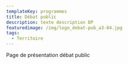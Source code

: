 ```yaml
---
templateKey: programmes
title: Débat public
description: texte description DP
featuredimage: /img/logo_debat-pub_a3-04.jpg
tags:
  - Territoire
---
```

Page de présentation débat public